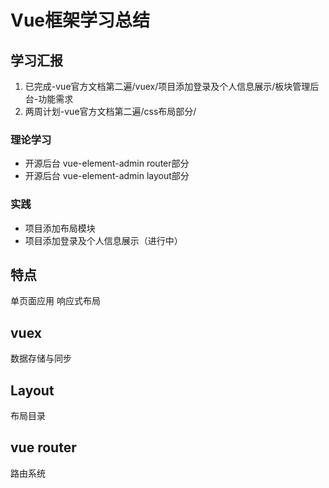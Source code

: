 # Vue框架学习总结

## 学习汇报

1. 已完成-vue官方文档第二遍/vuex/项目添加登录及个人信息展示/板块管理后台-功能需求
2. 两周计划-vue官方文档第二遍/css布局部分/

### 理论学习

- 开源后台 vue-element-admin router部分
- 开源后台 vue-element-admin layout部分

### 实践

- 项目添加布局模块
- 项目添加登录及个人信息展示（进行中）

## 特点

单页面应用
响应式布局

## vuex

数据存储与同步

## Layout

布局目录

## vue router

路由系统